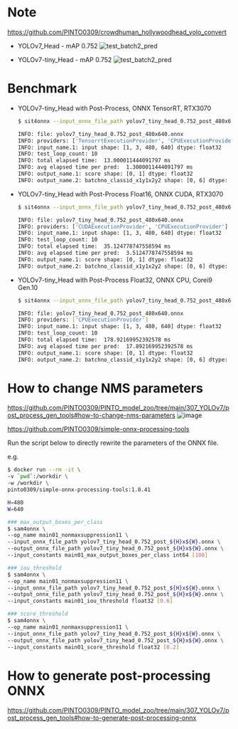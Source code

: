 # Note
https://github.com/PINTO0309/crowdhuman_hollywoodhead_yolo_convert

- YOLOv7_Head - mAP 0.752
  ![test_batch2_pred](https://user-images.githubusercontent.com/33194443/183251257-939d935a-4f54-45a6-95f3-123e07dff848.jpg)

- YOLOv7-tiny_Head - mAP 0.752
  ![test_batch2_pred](https://user-images.githubusercontent.com/33194443/183251276-d96e52fb-4805-4087-bb06-7d3afee4d9e8.jpg)

# Benchmark
- YOLOv7-tiny_Head with Post-Process, ONNX TensorRT, RTX3070
  ```bash
  $ sit4onnx --input_onnx_file_path yolov7_tiny_head_0.752_post_480x640.onnx

  INFO: file: yolov7_tiny_head_0.752_post_480x640.onnx
  INFO: providers: ['TensorrtExecutionProvider', 'CPUExecutionProvider']
  INFO: input_name.1: input shape: [1, 3, 480, 640] dtype: float32
  INFO: test_loop_count: 10
  INFO: total elapsed time:  13.000011444091797 ms
  INFO: avg elapsed time per pred:  1.3000011444091797 ms
  INFO: output_name.1: score shape: [0, 1] dtype: float32
  INFO: output_name.2: batchno_classid_x1y1x2y2 shape: [0, 6] dtype: int64
  ```

- YOLOv7-tiny_Head with Post-Process Float16, ONNX CUDA, RTX3070
  ```bash
  $ sit4onnx --input_onnx_file_path yolov7_tiny_head_0.752_post_480x640.onnx --onnx_execution_provider cuda

  INFO: file: yolov7_tiny_head_0.752_post_480x640.onnx
  INFO: providers: ['CUDAExecutionProvider', 'CPUExecutionProvider']
  INFO: input_name.1: input shape: [1, 3, 480, 640] dtype: float32
  INFO: test_loop_count: 10
  INFO: total elapsed time:  35.124778747558594 ms
  INFO: avg elapsed time per pred:  3.5124778747558594 ms
  INFO: output_name.1: score shape: [0, 1] dtype: float32
  INFO: output_name.2: batchno_classid_x1y1x2y2 shape: [0, 6] dtype: int64
  ```

- YOLOv7-tiny_Head with Post-Process Float32, ONNX CPU, Corei9 Gen.10
  ```bash
  $ sit4onnx --input_onnx_file_path yolov7_tiny_head_0.752_post_480x640.onnx --onnx_execution_provider cpu
  
  INFO: file: yolov7_tiny_head_0.752_post_480x640.onnx
  INFO: providers: ['CPUExecutionProvider']
  INFO: input_name.1: input shape: [1, 3, 480, 640] dtype: float32
  INFO: test_loop_count: 10
  INFO: total elapsed time:  178.92169952392578 ms
  INFO: avg elapsed time per pred:  17.892169952392578 ms
  INFO: output_name.1: score shape: [0, 1] dtype: float32
  INFO: output_name.2: batchno_classid_x1y1x2y2 shape: [0, 6] dtype: int64
  ```

# How to change NMS parameters
https://github.com/PINTO0309/PINTO_model_zoo/tree/main/307_YOLOv7/post_process_gen_tools#how-to-change-nms-parameters
![image](https://user-images.githubusercontent.com/33194443/183257801-bd25214a-79a9-483c-b03e-fcaa4c229837.png)

https://github.com/PINTO0309/simple-onnx-processing-tools

Run the script below to directly rewrite the parameters of the ONNX file.

e.g.
```bash
$ docker run --rm -it \
-v `pwd`:/workdir \
-w /workdir \
pinto0309/simple-onnx-processing-tools:1.0.41

H=480
W=640

### max_output_boxes_per_class
$ sam4onnx \
--op_name main01_nonmaxsuppression11 \
--input_onnx_file_path yolov7_tiny_head_0.752_post_${H}x${W}.onnx \
--output_onnx_file_path yolov7_tiny_head_0.752_post_${H}x${W}.onnx \
--input_constants main01_max_output_boxes_per_class int64 [100]

### iou_threshold
$ sam4onnx \
--op_name main01_nonmaxsuppression11 \
--input_onnx_file_path yolov7_tiny_head_0.752_post_${H}x${W}.onnx \
--output_onnx_file_path yolov7_tiny_head_0.752_post_${H}x${W}.onnx \
--input_constants main01_iou_threshold float32 [0.6]

### score_threshold
$ sam4onnx \
--op_name main01_nonmaxsuppression11 \
--input_onnx_file_path yolov7_tiny_head_0.752_post_${H}x${W}.onnx \
--output_onnx_file_path yolov7_tiny_head_0.752_post_${H}x${W}.onnx \
--input_constants main01_score_threshold float32 [0.2]
```

# How to generate post-processing ONNX
https://github.com/PINTO0309/PINTO_model_zoo/tree/main/307_YOLOv7/post_process_gen_tools#how-to-generate-post-processing-onnx
